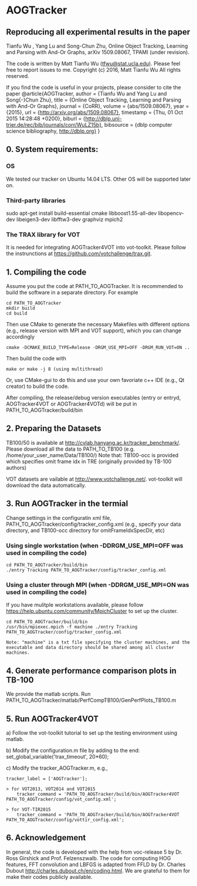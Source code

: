 # AOGTracker 

## Reproducing all experimental results in the paper
Tianfu Wu , Yang Lu and Song-Chun Zhu, Online Object Tracking, Learning and Parsing with And-Or Graphs, arXiv 1509.08067, TPAMI (under revision).

The code is written by Matt Tianfu Wu (tfwu@stat.ucla.edu). Please feel free to report issues to me. 
Copyright (c) 2016, Matt Tianfu Wu
All rights reserved.

If you find the code is useful in your projects, please consider to cite the paper
@article{AOGTracker,
  author    = {Tianfu Wu and
               Yang Lu and
               Song{-}Chun Zhu},
  title     = {Online Object Tracking, Learning and Parsing with And-Or Graphs},
  journal   = {CoRR},
  volume    = {abs/1509.08067},
  year      = {2015},
  url       = {http://arxiv.org/abs/1509.08067},
  timestamp = {Thu, 01 Oct 2015 14:28:48 +0200},
  biburl    = {http://dblp.uni-trier.de/rec/bib/journals/corr/WuLZ15b},
  bibsource = {dblp computer science bibliography, http://dblp.org}
}


## 0. System requirements:

### OS
We tested our tracker on Ubuntu 14.04 LTS. Other OS will be supported later on.

### Third-party libraries
sudo apt-get install build-essential cmake libboost1.55-all-dev libopencv-dev libeigen3-dev  libfftw3-dev graphviz mpich2

###  The TRAX library for VOT
It is needed for integrating AOGTracker4VOT into vot-toolkit. Please follow the instrunctions at https://github.com/votchallenge/trax.git.

## 1. Compiling the code
Assume you put the code at PATH_TO_AOGTracker.
It is recommended to build the software in a separate directory. For example

	cd PATH_TO_AOGTracker
	mkdir build
	cd build

Then use CMake to generate the necessary Makefiles with different options (e.g., release version with MPI and VOT support), which you can change accordingly 
	
	cmake -DCMAKE_BUILD_TYPE=Release -DRGM_USE_MPI=OFF -DRGM_RUN_VOT=ON ..

Then build the code with

	make or make -j 8 (using multithread)

Or, use CMake-gui to do this and use your own favoriate c++ IDE (e.g., Qt creator) to build the code.

After compiling, the release/debug version executables (entry or entryd, AOGTracker4VOT or AOGTracker4VOTd) will be put in PATH_TO_AOGTracker/build/bin

## 2. Preparing the Datasets
TB100/50 is available at http://cvlab.hanyang.ac.kr/tracker_benchmark/. Please download all the data to PATH_TO_TB100 (e.g. /home/your_user_name/Data/TB100/)
Note that: TB100-occ is provided which specifies omit frame idx in TRE (originally provided by TB-100 authors)

VOT datasets are vailable at http://www.votchallenge.net/. vot-toolkit will download the data automatically.

## 3. Run AOGTracker in the termial
Change settings in the configuratin xml file, PATH_TO_AOGTracker/config/tracker_config.xml (e.g., specify your data directory, and TB100-occ directory for omitFrameIdxSpecDir, etc)

### Using single workstation (when -DDRGM_USE_MPI=OFF was used in compiling the code)

	cd PATH_TO_AOGTracker/build/bin
	./entry Tracking PATH_TO_AOGTracker/config/tracker_config.xml

### Using a cluster through MPI  (when -DDRGM_USE_MPI=ON was used in compiling the code)
If you have mulitple workstations available, please follow https://help.ubuntu.com/community/MpichCluster to set up the cluster.
	
	cd PATH_TO_AOGTracker/build/bin
	/usr/bin/mpiexec.mpich -f machine ./entry Tracking PATH_TO_AOGTracker/config/tracker_config.xml

	Note: "machine" is a txt file specifying the cluster machines, and the executable and data directory should be shared among all cluster machines.

## 4. Generate performance comparison plots in TB-100
We provide the matlab scripts. Run PATH_TO_AOGTracker/matlab/PerfCompTB100/GenPerfPlots_TB100.m

## 5. Run AOGTracker4VOT
a) Follow the vot-toolkit tutorial to set up the testing environment using matlab.

b) Modify the configuration.m file by adding to the end: set_global_variable('trax_timeout', 20*60); 

c) Modify the tracker_AOGTracker.m, e.g., 

	tracker_label = ['AOGTracker'];

	> for VOT2013, VOT2014 and VOT2015
		tracker_command = 'PATH_TO_AOGTracker/build/bin/AOGTracker4VOT PATH_TO_AOGTracker/config/vot_config.xml';

	> for VOT-TIR2015
		tracker_command = 'PATH_TO_AOGTracker/build/bin/AOGTracker4VOT PATH_TO_AOGTracker/config/vottir_config.xml';

## 6. Acknowledgement
In general, the code is developed with the help from voc-release 5 by Dr. Ross Girshick and Prof. Felzenszwalb. 
The code for computing HOG features, FFT convolution and LBFGS is adapted from FFLD by Dr. Charles Dubout <http://charles.dubout.ch/en/coding.html>. 
We are grateful to them for make their codes publicly available.
